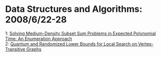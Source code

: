# Data Structures and Algorithms: 2008/6/22-28  
1: [Solving Medium-Density Subset Sum Problems in Expected Polynomial Time:  An Enumeration Approach](https://doi.org/10.48550/arXiv.0712.3203)  
2: [Quantum and Randomized Lower Bounds for Local Search on  Vertex-Transitive Graphs](https://doi.org/10.48550/arXiv.0806.3437)  